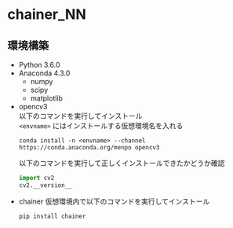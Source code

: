 # chainer_NN

## 環境構築
* Python 3.6.0
* Anaconda 4.3.0
    * numpy
    * scipy
    * matplotlib
* opencv3  
    以下のコマンドを実行してインストール  
    ```<envname>``` にはインストールする仮想環境名を入れる
    ```
    conda install -n <envname> --channel https://conda.anaconda.org/menpo opencv3
    ```
    以下のコマンドを実行して正しくインストールできたかどうか確認  
    ```python
    import cv2
    cv2.__version__
    ```
* chainer
    仮想環境内で以下のコマンドを実行してインストール
    ```
    pip install chainer
    ```